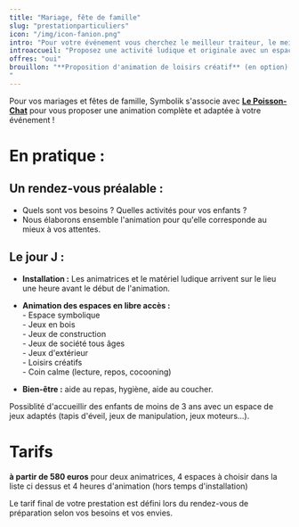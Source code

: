```yaml
---
title: "Mariage, fête de famille"
slug: "prestationparticuliers"
icon: "/img/icon-fanion.png"
intro: "Pour votre événement vous cherchez le meilleur traiteur, le meilleur DJ, la salle de vos rêves...<br>Mais avez-vous pensé aux enfants ?<br>"
introaccueil: "Proposez une activité ludique et originale avec un espace symbolique."
offres: "oui"
brouillon: "**Proposition d'animation de loisirs créatif** (en option) **:** en rapport avec le thème, création d'accessoires de déguisement et/ou de décor que les enfant peuvent intégrer dans l'espace de jeu symbolique. Les créations sont à ramener à la maison pour prolonger le jeu.<br>
"
---
```

Pour vos mariages et fêtes de famille, Symbolik s'associe avec [**Le Poisson-Chat**](https://www.le-poisson-chat.com) pour vous proposer une animation complète et adaptée à votre événement !

# En pratique :

## Un rendez-vous préalable :
- Quels sont vos besoins ? Quelles activités pour vos enfants ?   
- Nous élaborons ensemble l'animation pour qu'elle corresponde au mieux à vos attentes.

## Le jour J :

 - **Installation :** Les animatrices et le matériel ludique arrivent sur le lieu une heure avant le début de l'animation.

 - **Animation des espaces en libre accès :**  
        - Espace symbolique  
        - Jeux en bois  
        - Jeux de construction  
        - Jeux de société tous âges  
        - Jeux d'extérieur  
        - Loisirs créatifs  
        - Coin calme (lecture, repos, cocooning)  


 - **Bien-être :** aide au repas, hygiène, aide au coucher.

Possiblité d'accueillir des enfants de moins de 3 ans avec un espace de jeux adaptés (tapis d'éveil, jeux de manipulation, jeux moteurs...).

# Tarifs

**à partir de 580 euros** pour deux animatrices, 4 espaces à choisir dans la liste ci dessus et 4 heures d'animation (hors temps d'installation)

Le tarif final de votre prestation est défini lors du rendez-vous de préparation selon vos besoins et vos envies.
